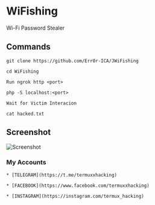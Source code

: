 # WiFishing
Wi-Fi Password Stealer

## Commands
```
git clone https://github.com/Err0r-ICA/JWiFishing 

cd WiFishing 

Run ngrok http <port> 

php -S localhost:<port> 

Wait for Victim Interacion

cat hacked.txt

```

## Screenshot 

![Screenshot](https://i.postimg.cc/R9ybM8H2/Screenshot-20200430-042936-Chrome.jpg) 

### My Accounts
```
* [TELEGRAM](https://t.me/termuxxhacking)

* [FACEBOOK](https://www.facebook.com/termuxxhacking)

* [INSTAGRAM](https://instagram.com/termux_hacking)

```
